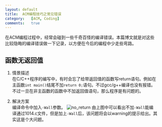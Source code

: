 ```yaml
---
layout:	default
title:	ACM编程技巧之常见错误
category:	[ACM, Coding]
comments:	true
---
```

在ACM编程过程中，经常会碰到一些千奇百怪的编译错误。本篇博文就是对这些比较隐晦的编译错误做一下记录，以方便在今后的编程中少走些弯路。


## 函数无返回值
1. 情景描述  
在C/C++程序的编写中，有时会忘了给带返回值的函数写return语句。例如在主函数`int main()`结尾不加`return 0;`语句。不过gcc/g++编译也没有报错。不过一旦在非主函数的函数中不加返回值语句，那么程序是有问题的。

2. 解决方案  
编译命令中加入`-Wall`参数。
![no_return]({{site.baseurl}}/assets/images/no_return.png)
由上图中可以看出不加`-Wall`能编译通过1014.c文件，但是加上`-Wall`后，该问题将会以warning的提示给出。其实这是个大问题。

